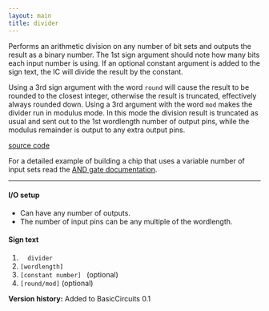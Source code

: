 ```yaml
---
layout: main
title: divider
---
```


Performs an arithmetic division on any number of bit sets and outputs the result as a binary number.
The 1st sign argument should note how many bits each input number is using. If an optional constant argument is added to the sign text, the IC will divide the result by the constant.

Using a 3rd sign argument with the word `round` will cause the result to be rounded to the closest integer, otherwise the result is truncated, effectively always rounded down. 
Using a 3rd argument with the word `mod` makes the divider run in modulus mode. In this mode the division result is truncated as usual and sent out to the 1st wordlength number of output pins, while the modulus remainder is output to any extra output pins. 

[source code](https://github.com/eisental/BasicCircuits/blob/master/src/main/java/org/tal/basiccircuits/divider.java)

For a detailed example of building a chip that uses a variable number of input sets read the [AND gate documentation](And).
 
* * *


#### I/O setup 
* Can have any number of outputs. 
* The number of input pins can be any multiple of the wordlength.

#### Sign text
1. `   divider   `
2. ` [wordlength] `
3. ` [constant number]  ` (optional)
4. ` [round/mod] ` (optional)

__Version history:__ Added to BasicCircuits 0.1
